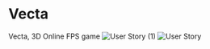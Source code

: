 # Vecta
Vecta, 3D Online FPS game
![User Story (1)](https://user-images.githubusercontent.com/83366765/170501467-644d44da-d745-49d9-bf8f-f48a149668bc.png)
![User Story](https://user-images.githubusercontent.com/83366765/170501485-874937c6-e628-4dbb-a3b4-65d9c3f9dc43.png)
